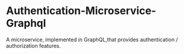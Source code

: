 # Authentication-Microservice-Graphql

A microservice, implemented in GraphQL,that provides authentication / authorization features.
